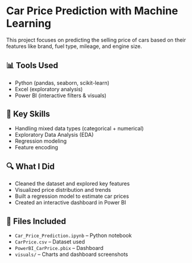 # Car Price Prediction with Machine Learning

This project focuses on predicting the selling price of cars based on their features like brand, fuel type, mileage, and engine size.

## 📊 Tools Used
- Python (pandas, seaborn, scikit-learn)
- Excel (exploratory analysis)
- Power BI (interactive filters & visuals)

## 🧠 Key Skills
- Handling mixed data types (categorical + numerical)
- Exploratory Data Analysis (EDA)
- Regression modeling
- Feature encoding

## 🔍 What I Did
- Cleaned the dataset and explored key features
- Visualized price distribution and trends
- Built a regression model to estimate car prices
- Created an interactive dashboard in Power BI

## 📁 Files Included
- `Car_Price_Prediction.ipynb` – Python notebook
- `CarPrice.csv` – Dataset used
- `PowerBI_CarPrice.pbix` – Dashboard
- `visuals/` – Charts and dashboard screenshots
